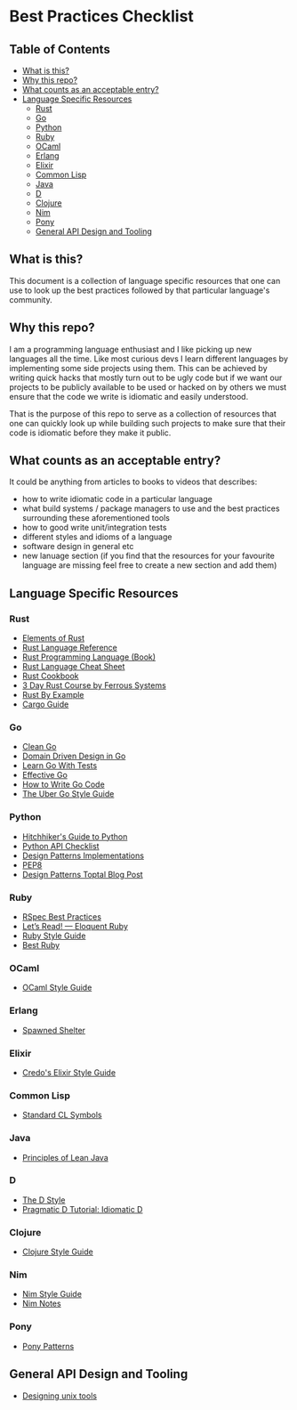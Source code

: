# Best Practices Checklist

## Table of Contents
- [What is this?](#what-is-this)
- [Why this repo?](#why-this-repo)
- [What counts as an acceptable entry?](#what-counts-as-an-acceptable-entry)
- [Language Specific Resources](#language-specific-resources)
  - [Rust](#rust)
  - [Go](#go)
  - [Python](#python)
  - [Ruby](#ruby)
  - [OCaml](#ocaml)
  - [Erlang](#erlang)
  - [Elixir](#elixir)
  - [Common Lisp](#common-lisp)
  - [Java](#java)
  - [D](#d)
  - [Clojure](#clojure)
  - [Nim](#nim)
  - [Pony](#pony)
  - [General API Design and Tooling](#general-api-design-and-tooling)

## What is this?

This document is a collection of language specific resources that one can use to look up the best practices followed by that particular language's community.

## Why this repo?

I am a programming language enthusiast and I like picking up new languages all the time. Like most curious devs I learn different languages by implementing some side projects using them. This can be achieved by writing quick hacks that mostly turn out to be ugly code but if we want our projects to be publicly available to be used or hacked on by others we must ensure that the code we write is idiomatic and easily understood.

That is the purpose of this repo to serve as a collection of resources that one can quickly look up while building such projects to make sure that their code is idiomatic before they make it public.

## What counts as an acceptable entry?

It could be anything from articles to books to videos that describes:
- how to write idiomatic code in a particular language
- what build systems / package managers to use and the best practices surrounding these aforementioned tools
- how to good write unit/integration tests
- different styles and idioms of a language
- software design in general etc
- new lanuage section (if you find that the resources for your favourite language are missing feel free to create a new section and add them)

## Language Specific Resources
### Rust
- [Elements of Rust](https://github.com/ferrous-systems/elements-of-rust)
- [Rust Language Reference](https://doc.rust-lang.org/nightly/reference/introduction.html)
- [Rust Programming Language (Book)](https://doc.rust-lang.org/book/)
- [Rust Language Cheat Sheet](https://cheats.rs/)
- [Rust Cookbook](https://rust-lang-nursery.github.io/rust-cookbook/)
- [3 Day Rust Course by Ferrous Systems](https://ferrous-systems.github.io/rust-three-days-course)
- [Rust By Example](https://doc.rust-lang.org/rust-by-example/macros/overload.html)
- [Cargo Guide](https://doc.rust-lang.org/cargo/guide/)

### Go
- [Clean Go](https://github.com/Pungyeon/clean-go-article)
- [Domain Driven Design in Go](https://github.com/marcusolsson/goddd)
- [Learn Go With Tests](https://quii.gitbook.io/learn-go-with-tests/)
- [Effective Go](https://golang.org/doc/effective_go.html)
- [How to Write Go Code](https://golang.org/doc/code.html)
- [The Uber Go Style Guide](https://github.com/uber-go/guide)

### Python
- [Hitchhiker's Guide to Python](https://docs.python-guide.org/)
- [Python API Checklist](https://github.com/vintasoftware/python-api-checklist)
- [Design Patterns Implementations](https://github.com/faif/python-patterns)
- [PEP8](https://www.python.org/dev/peps/pep-0008/)
- [Design Patterns Toptal Blog Post](https://www.toptal.com/python/python-design-patterns)

### Ruby
- [RSpec Best Practices](https://github.com/abinoda/rspec-best-practices)
- [Let’s Read! — Eloquent Ruby](https://medium.com/@baweaver/lets-read-eloquent-ruby-ch-1-b2115d1416a6)
- [Ruby Style Guide](https://rubystyle.guide/)
- [Best Ruby](http://franzejr.github.io/best-ruby/)

### OCaml
- [OCaml Style Guide](https://github.com/lindig/ocaml-style)

### Erlang
- [Spawned Shelter](http://spawnedshelter.com)

### Elixir
- [Credo's Elixir Style Guide](https://github.com/rrrene/elixir-style-guide)

### Common Lisp
- [Standard CL Symbols](https://www.hexstreamsoft.com/articles/notes-tips-standard-common-lisp-symbols/)

### Java
- [Principles of Lean Java](http://www.ameyalokare.com/software/2018/01/13/lean-java-principles.html)

### D
- [The D Style](https://dlang.org/dstyle.html)
- [Pragmatic D Tutorial: Idiomatic D](https://qznc.github.io/d-tut/idiomatic.html)

### Clojure
- [Clojure Style Guide](https://github.com/bbatsov/clojure-style-guide)


### Nim
- [Nim Style Guide](https://nim-lang.org/docs/nep1.html)
- [Nim Notes](https://scripter.co/notes/nim)

### Pony
- [Pony Patterns](https://patterns.ponylang.io/)

## General API Design and Tooling
- [Designing unix tools](https://monkey.org/~marius/unix-tools-hints.html)
